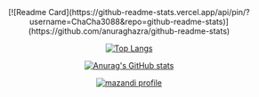 <div align="center">
  [![Readme Card](https://github-readme-stats.vercel.app/api/pin/?username=ChaCha3088&repo=github-readme-stats)](https://github.com/anuraghazra/github-readme-stats)

  [![Top Langs](https://github-readme-stats.vercel.app/api/top-langs/?username=ChaCha3088&layout=compact)](https://github.com/anuraghazra/github-readme-stats)

  [![Anurag's GitHub stats](https://github-readme-stats.vercel.app/api?username=ChaCha3088&count_private=true&theme=gruvbox)](https://github.com/anuraghazra/github-readme-stats)

  [![mazandi profile](http://mazandi.herokuapp.com/api?handle=cha3088&theme=dark)](https://solved.ac/cha3088)
</div>
